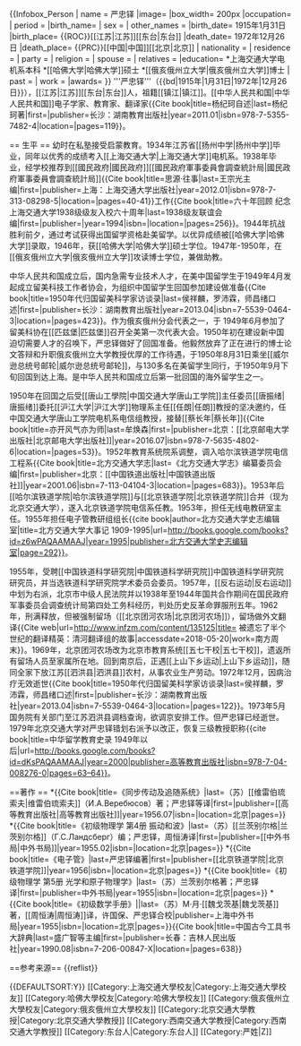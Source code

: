 {{Infobox_Person
| name = 严忠铎
|image= 
|box_width= 200px
|occupation= 
| period = 
|birth_name=
| sex = 
| other_names =
|birth_date= 1915年1月31日
|birth_place= {{ROC}}[[江苏|江苏]][[东台|东台]]
|death_date= 1972年12月26日
|death_place= {{PRC}}[[中国|中国]][[北京|北京]]
| nationality = 
| residence =
| party =
| religion =
| spouse =
| relatives =
|education= 
*上海交通大学电机系本科
*[[哈佛大学|哈佛大学]]硕士
*[[俄亥俄州立大学|俄亥俄州立大学]]博士
| past = 
| work = 
|awards= 
}}
'''严忠铎'''（{{bd|1915年|1月31日|1972年|12月26日}}），[[江苏|江苏]][[东台|东台]]人，祖籍[[镇江|镇江]]。[[中华人民共和国|中华人民共和国]]电子学家、教育家、翻译家<ref>{{Cite book|title=杨纪珂自述|last=杨纪珂著|first=|publisher=长沙：湖南教育出版社|year=2011.01|isbn=978-7-5355-7482-4|location=|pages=119}}</ref>。

== 生平 ==
幼时在私塾接受启蒙教育。1934年江苏省[[扬州中学|扬州中学]]毕业，同年以优秀的成绩考入[[上海交通大学|上海交通大学]]电机系。1938年毕业，经学校推荐到[[國民政府|國民政府]][[國民政府軍事委員會調查統計局|國民政府軍事委員會調查統計局]]<ref name=hahistory>{{Cite book|title=思源·往事|last=王宗光主编|first=|publisher=上海：上海交通大学出版社|year=2012.01|isbn=978-7-313-08298-5|location=|pages=40-41}}</ref>工作<ref>{{Cite book|title=六十年回顾 纪念上海交通大学1938级级友入校六十周年|last=1938级友联谊会编|first=|publisher=|year=1994|isbn=|location=|pages=256}}</ref>。1944年抗战胜利前夕，通过考试获得出国留学资格赴美留学。以优异成绩被[[哈佛大学|哈佛大学]]录取，1946年，获[[哈佛大学|哈佛大学]]硕士学位。1947年-1950年，在[[俄亥俄州立大学|俄亥俄州立大学]]攻读博士学位，兼做助教<ref name=as />。

中华人民共和国成立后，国内急需专业技术人才，在美中国留学生于1949年4月发起成立留美科技工作者协会，为组织中国留学生回国参加建设做准备<ref name=as>{{Cite book|title=1950年代归国留美科学家访谈录|last=侯祥麟，罗沛霖，师昌绪口述|first=|publisher=长沙：湖南教育出版社|year=2013.04|isbn=7-5539-0464-3|location=|pages=423}}</ref>。作为俄亥俄州分会代表之一，于 1949年6月参加了留美科协在[[匹兹堡|匹兹堡]]召开全美第一次代表大会。1950年初在建设新中国迫切需要人才的召唤下，严忠铎做好了回国准备。他毅然放弃了正在进行的博士论文答辩和升职俄亥俄州立大学教授优厚的工作待遇，于1950年8月31日乘坐[[威尔逊总统号邮轮|威尔逊总统号邮轮]]，与130多名在美留学生同行，于1950年9月下旬回国到达上海。是中华人民共和国成立后第一批回国的海外留学生之一<ref name=as />。

1950年在回国之后受[[唐山工學院|中国交通大学唐山工学院]]主任委员[[唐振绪|唐振绪]]委托[[沪江大学|沪江大学]]物理系主任[[任朗|任朗]]教授的坚决邀约，任中国交通大学唐山工学院电机系电信组教授，接替[[蔡长年|蔡长年]]<ref>{{Cite book|title=亦开风气亦为师|last=牟焕森|first=|publisher=北京：[[北京邮电大学出版社|北京邮电大学出版社]]|year=2016.07|isbn=978-7-5635-4802-6|location=|pages=53}}</ref>。1952年教育系统院系调整，调入哈尔滨铁道学院电信工程系<ref>{{Cite book|title=北方交通大学志|last=《北方交通大学志》编纂委员会编|first=|publisher=北京：[[中国铁道出版社|中国铁道出版社]]|year=2001.06|isbn=7-113-04104-3|location=|pages=683}}</ref>。1953年后[[哈尔滨铁道学院|哈尔滨铁道学院]]与[[北京铁道学院|北京铁道学院]]合并（现为北京交通大学），遂入北京铁道学院电信系任教。1953年，担任无线电教研室主任。1955年担任电子管教研组组长<ref name="北方交通大学史志编辑室1995">{{cite book|author=北方交通大学史志编辑室|title=北方交通大学大事记 1909-1995|url=http://books.google.com/books?id=z6wPAQAAMAAJ|year=1995|publisher=北方交通大学史志编辑室|page=292}}</ref>。

1955年，受聘[[中国铁道科学研究院|中国铁道科学研究院]]中国铁道科学研究院研究员，并当选铁道科学研究院学术委员会委员。1957年，[[反右运动|反右运动]]中划为右派，北京市中级人民法院并以1938年至1944年国共合作期间在国民政府军事委员会调查统计局第四处工务科经历，判处历史反革命罪服刑五年<ref name=hahistory />。1962年，刑满释放，但被强制留场（[[北京团河农场|北京团河农场]]），留场做外文翻译<ref>{{Cite web|url=http://www.infzm.com/content/135125|title= 被遗忘了半个世纪的翻译精英：清河翻译组的故事|accessdate=2018-05-20|work=南方周末}}</ref>。1969年，北京团河农场改为北京市教育系统[[五七干校|五七干校]]，遗返所有留场人员至家属所在地。回到南京后，正遇[[上山下乡运动|上山下乡运动]]，随同全家下放江苏[[泗洪县|泗洪县]]农村，从事农业生产劳动。1972年12月，因病治疗无效逝世<ref>{{Cite book|title=1950年代归国留美科学家访谈录|last=侯祥麟，罗沛霖，师昌绪口述|first=|publisher=长沙：湖南教育出版社|year=2013.04|isbn=7-5539-0464-3|location=|pages=122}}</ref>。1973年5月国务院有关部门至江苏泗洪县调档查询，欲调京安排工作。但严忠铎已经逝世。1979年北京交通大学对严忠铎错划右派予以改正，恢复三级教授职称<ref>{{cite book|title=中华留学教育史录 1949年以后|url=http://books.google.com/books?id=dKsPAQAAMAAJ|year=2000|publisher=高等教育出版社|isbn=978-7-04-008276-0|pages=63–64}}</ref>。

==著作 ==
*{{Cite book|title=《同步传动及追随系统》|last=（苏）[[维雷伯琉索夫|维雷伯琉索夫]]（И.А.Веребюсов）著；严忠铎等译|first=|publisher=[[高等教育出版社|高等教育出版社]]|year=1956.07|isbn=|location=北京|pages=}}
*{{Cite book|title=《初级物理学 第4册 振动和波》|last=（苏）[[兰茨别尔格|兰茨别尔格]]（Г.С.Ландсберг）编；严忠铎，周恒涛译|first=|publisher=[[中外书局|中外书局]]|year=1955.02|isbn=|location=北京|pages=}}
*{{Cite book|title=《电子管》|last=严忠铎编著|first=|publisher=[[北京铁道学院|北京铁道学院]]|year=1956|isbn=|location=北京|pages=}}
*{{Cite book|title=《初级物理学 第5册 光学和原子物理学》|last=（苏）兰茨别尔格著；严忠铎译|first=|publisher=中外书局|year=1955|isbn=|location=北京|pages=}}
*{{Cite book|title=《初级数学手册》||last=（苏）M·月·[[魏戈茨基|魏戈茨基]]著，[[周恒涛|周恒涛]]译，许国保、严忠铎合校|publisher=上海中外书局|year=1955|isbn=|location=北京|pages=}}<ref>{{Cite book|title=中国古今工具书大辞典|last=盛广智等主编|first=|publisher=长春：吉林人民出版社|year=1990.08|isbn=7-206-00847-X|location=|pages=638}}</ref>

==参考来源==
{{reflist}}

{{DEFAULTSORT:Y}}
[[Category:上海交通大學校友|Category:上海交通大學校友]]
[[Category:哈佛大學校友|Category:哈佛大學校友]]
[[Category:俄亥俄州立大學校友|Category:俄亥俄州立大學校友]]
[[Category:北京交通大學教授|Category:北京交通大學教授]]
[[Category:西南交通大学教授|Category:西南交通大学教授]]
[[Category:东台人|Category:东台人]]
[[Category:严姓|Z]]